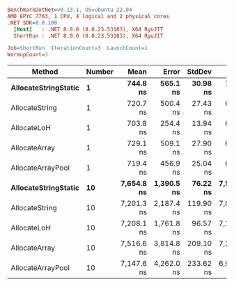 ``` ini

BenchmarkDotNet=v0.13.1, OS=ubuntu 22.04
AMD EPYC 7763, 1 CPU, 4 logical and 2 physical cores
.NET SDK=8.0.100
  [Host]   : .NET 8.0.0 (8.0.23.53103), X64 RyuJIT
  ShortRun : .NET 8.0.0 (8.0.23.53103), X64 RyuJIT

Job=ShortRun  IterationCount=3  LaunchCount=1  
WarmupCount=3  

```
|               Method | Number |       Mean |      Error |    StdDev |        Min |        Max |  Gen 0 |  Gen 1 | Allocated |
|--------------------- |------- |-----------:|-----------:|----------:|-----------:|-----------:|-------:|-------:|----------:|
| **AllocateStringStatic** |      **1** |   **744.8 ns** |   **565.1 ns** |  **30.98 ns** |   **709.3 ns** |   **766.2 ns** | **0.0124** | **0.0114** |      **1 KB** |
|       AllocateString |      1 |   720.7 ns |   500.4 ns |  27.43 ns |   691.7 ns |   746.2 ns | 0.0124 | 0.0114 |      1 KB |
|          AllocateLoH |      1 |   703.8 ns |   254.4 ns |  13.94 ns |   687.9 ns |   713.7 ns | 0.0124 | 0.0114 |      1 KB |
|        AllocateArray |      1 |   729.1 ns |   509.1 ns |  27.90 ns |   697.0 ns |   747.3 ns | 0.0124 | 0.0114 |      1 KB |
|    AllocateArrayPool |      1 |   719.4 ns |   456.9 ns |  25.04 ns |   693.1 ns |   743.0 ns | 0.0124 | 0.0114 |      1 KB |
| **AllocateStringStatic** |     **10** | **7,654.8 ns** | **1,390.5 ns** |  **76.22 ns** | **7,575.4 ns** | **7,727.4 ns** | **0.1221** | **0.1144** |     **10 KB** |
|       AllocateString |     10 | 7,201.3 ns | 2,187.4 ns | 119.90 ns | 7,068.5 ns | 7,301.7 ns | 0.1221 | 0.1144 |     10 KB |
|          AllocateLoH |     10 | 7,208.1 ns | 1,761.8 ns |  96.57 ns | 7,136.2 ns | 7,317.9 ns | 0.1221 | 0.1144 |     10 KB |
|        AllocateArray |     10 | 7,516.6 ns | 3,814.8 ns | 209.10 ns | 7,288.4 ns | 7,699.0 ns | 0.1221 | 0.1144 |     10 KB |
|    AllocateArrayPool |     10 | 7,147.6 ns | 4,262.0 ns | 233.62 ns | 6,942.0 ns | 7,401.7 ns | 0.1221 | 0.1144 |     10 KB |
